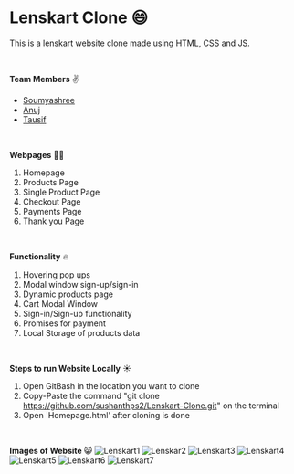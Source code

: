 # Lenskart Clone :smile:

This is a lenskart website clone made using HTML, CSS and JS.

<br>

**Team Members** :v:
- [Soumyashree](https://github.com/SoumyashreeBehera)
- [Anuj](https://github.com/anujsharma1996)
- [Tausif](https://github.com/MdTausifM)

<br>


**Webpages** 💂‍♂️
1) Homepage
2) Products Page
3) Single Product Page
4) Checkout Page
5) Payments Page
6) Thank you Page

<br>

**Functionality** 🔥
1) Hovering pop ups
2) Modal window sign-up/sign-in
3) Dynamic products page
4) Cart Modal Window
5) Sign-in/Sign-up functionality
6) Promises for payment
7) Local Storage of products data

<br>

**Steps to run Website Locally** ☀️
1) Open GitBash in the location you want to clone
2) Copy-Paste the command "git clone https://github.com/sushanthps2/Lenskart-Clone.git" on the terminal
3) Open 'Homepage.html' after cloning is done

<br>

**Images of Website** 😸
![Lenskart1](https://user-images.githubusercontent.com/35593841/129454824-fb2e0fde-5e59-497f-bacb-d1203499a38f.png)
![Lenskar2](https://user-images.githubusercontent.com/35593841/129454835-2ac1b633-e22c-4e53-a1ef-85cbf7a273b6.png)
![Lenskart3](https://user-images.githubusercontent.com/35593841/129454837-62c670a1-e8af-455f-a3a4-77bbf7efdf3b.png)
![Lenskart4](https://user-images.githubusercontent.com/35593841/129454839-e396ff61-54fd-477e-a21b-d2bba2be96df.png)
![Lenskart5](https://user-images.githubusercontent.com/35593841/129454840-7dd7af26-1fc4-4be2-9cdb-b00ba755ba01.png)
![Lenskart6](https://user-images.githubusercontent.com/35593841/129454841-63d6f68c-981c-44de-858b-9356c9a73082.png)
![Lenskart7](https://user-images.githubusercontent.com/35593841/129454842-d0cf9c05-889a-4e61-90b6-f82fa9600da4.png)

